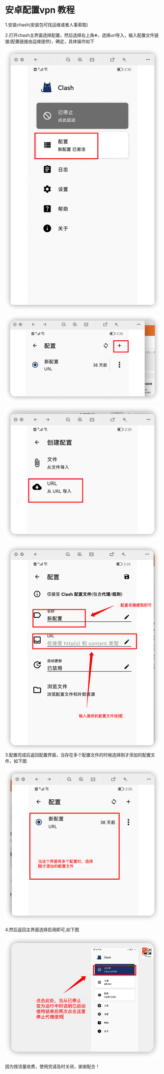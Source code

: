 # 安卓配置vpn 教程

1.安装chash(安装包可找运维或者人事索取)

2.打开chash主界面选择配置，然后选择右上角➕，选择url导入，输入配置文件链接(配置链接由运维提供)，确定，具体操作如下

![Screenshot](img/ad01.png)

![Screenshot](img/ad02.png)

![Screenshot](img/ad03.png)

![Screenshot](img/ad04.png)
3.配置完成后返回配置界面，当存在多个配置文件的时候选择刚才添加的配置文件，如下图

![Screenshot](img/ad05.png)


4.然后返回主界面选择启用即可,如下图

![Screenshot](img/ad06.png)


因为按流量收费，使用完请及时关闭，谢谢配合！



